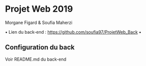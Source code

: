 # Projet Web 2019
Morgane Figard & Soufia Maherzi

• Lien du back-end : https://github.com/soufia97/ProjetWeb_Back • 

## Configuration du back
Voir README.md du back-end
